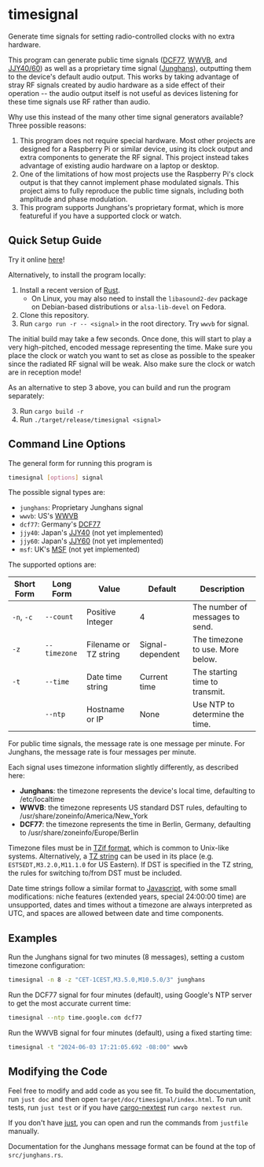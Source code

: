 # timesignal
Generate time signals for setting radio-controlled clocks with no extra hardware.

This program can generate public time signals ([DCF77], [WWVB], and [JJY40/60]) as well as a
proprietary time signal ([Junghans]), outputting them to the device's default audio output. This
works by taking advantage of stray RF signals created by audio hardware as a side effect of their
operation -- the audio output itself is not useful as devices listening for these time signals use
RF rather than audio.

Why use this instead of the many other time signal generators available? Three possible reasons:

1. This program does not require special hardware. Most other projects are designed for a Raspberry
   Pi or similar device, using its clock output and extra components to generate the RF signal.
   This project instead takes advantage of existing audio hardware on a laptop or desktop.
2. One of the limitations of how most projects use the Raspberry Pi's clock output is that they
   cannot implement phase modulated signals. This project aims to fully reproduce the public time
   signals, including both amplitude and phase modulation.
3. This program supports Junghans's proprietary format, which is more featureful if you have a
   supported clock or watch.

## Quick Setup Guide
Try it online [here](https://timesignal.pages.dev/)!

Alternatively, to install the program locally:
1. Install a recent version of [Rust].
    - On Linux, you may also need to install the `libasound2-dev` package on Debian-based
      distributions or `alsa-lib-devel` on Fedora.
2. Clone this repository.
3. Run `cargo run -r -- <signal>` in the root directory. Try `wwvb` for signal.

The initial build may take a few seconds. Once done, this will start to play a very high-pitched,
encoded message representing the time. Make sure you place the clock or watch you want to set as
close as possible to the speaker since the radiated RF signal will be weak. Also make sure the
clock or watch are in reception mode!

As an alternative to step 3 above, you can build and run the program separately:

3. Run `cargo build -r`
4. Run `./target/release/timesignal <signal>`

## Command Line Options
The general form for running this program is
```sh
timesignal [options] signal
```

The possible signal types are:
- `junghans`: Proprietary Junghans signal
- `wwvb`: US's [WWVB]
- `dcf77`: Germany's [DCF77]
- `jjy40`: Japan's [JJY40] (not yet implemented)
- `jjy60`: Japan's [JJY60] (not yet implemented)
- `msf`: UK's [MSF] (not yet implemented)

The supported options are:

| Short Form | Long Form   | Value                 | Default          | Description                      |
| ---------- | ----------- | --------------------- | ---------------- | -------------------------------- |
| `-n`, `-c` | `--count`   | Positive Integer      | 4                | The number of messages to send.  |
| `-z`       | `--timezone`| Filename or TZ string | Signal-dependent | The timezone to use. More below. |
| `-t`       | `--time`    | Date time string      | Current time     | The starting time to transmit.   |
|            | `--ntp`     | Hostname or IP        | None             | Use NTP to determine the time.   |

For public time signals, the message rate is one message per minute. For Junghans, the message rate
is four messages per minute.

Each signal uses timezone information slightly differently, as described here:
- **Junghans**: the timezone represents the device's local time, defaulting to /etc/localtime
- **WWVB**: the timezone represents US standard DST rules, defaulting to
            /usr/share/zoneinfo/America/New_York
- **DCF77**: the timezone represents the time in Berlin, Germany, defaulting to
             /usr/share/zoneinfo/Europe/Berlin

Timezone files must be in [TZif format], which is common to Unix-like systems. Alternatively, a
[TZ string] can be used in its place (e.g. `EST5EDT,M3.2.0,M11.1.0` for US Eastern). If DST is
specified in the TZ string, the rules for switching to/from DST must be included.

Date time strings follow a similar format to [Javascript], with some small modifications: niche
features (extended years, special 24:00:00 time) are unsupported, dates and times without a
timezone are always interpreted as UTC, and spaces are allowed between date and time components.

## Examples
Run the Junghans signal for two minutes (8 messages), setting a custom timezone configuration:
```sh
timesignal -n 8 -z "CET-1CEST,M3.5.0,M10.5.0/3" junghans
```

Run the DCF77 signal for four minutes (default), using Google's NTP server to get the most accurate
current time:
```sh
timesignal --ntp time.google.com dcf77
```

Run the WWVB signal for four minutes (default), using a fixed starting time:
```sh
timesignal -t "2024-06-03 17:21:05.692 -08:00" wwvb
```

## Modifying the Code
Feel free to modify and add code as you see fit. To build the documentation, run `just doc` and
then open `target/doc/timesignal/index.html`. To run unit tests, run `just test` or if you have
[cargo-nextest] run `cargo nextest run`.

If you don't have [just], you can open and run the commands from `justfile` manually.

Documentation for the Junghans message format can be found at the top of `src/junghans.rs`.

[DCF77]: https://en.wikipedia.org/wiki/DCF77
[WWVB]: https://en.wikipedia.org/wiki/WWVB
[JJY40/60]: https://en.wikipedia.org/wiki/JJY
[JJY40]: https://en.wikipedia.org/wiki/JJY
[JJY60]: https://en.wikipedia.org/wiki/JJY
[Junghans]: https://www.junghans.de/
[MSF]: https://en.wikipedia.org/wiki/Time_from_NPL_(MSF)
[Rust]: https://www.rust-lang.org/
[TZif format]: https://www.rfc-editor.org/rfc/rfc9636.txt
[TZ string]: https://www.gnu.org/software/libc/manual/html_node/TZ-Variable.html
[cargo-nextest]: https://nexte.st/
[Javascript]: https://developer.mozilla.org/en-US/docs/Web/JavaScript/Reference/Global_Objects/Date#date_time_string_format
[just]: https://github.com/casey/just
